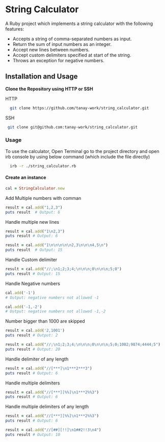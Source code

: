 # String Calculator

A Ruby project which implements a string calculator with the following features:

* Accepts a string of comma-separated numbers as input.
* Return the sum of input numbers as an integer.
* Accept new lines between numbers.
* Accept custom delimiters specified at start of the string.
* Throws an exception for negative numbers.

## Installation and Usage

  **Clone the Repository using HTTP or SSH**
  
  HTTP
  ```bash
    git clone https://github.com/tanay-work/string_calculator.git
  ```

  SSH
  ```bash
   git clone git@github.com:tanay-work/string_calculator.git
  ```

### Usage

To use the calculator, Open Terminal go to the project directory and open irb console by using below command (which include the file directly)
  ```bash
    irb -r ./string_calculator.rb
  ```

#### Create an instance
```ruby
cal = StringCalculator.new
```  

Add Multiple numbers with comman
```ruby
result = cal.add("1,2,3")
puts result  # Output: 6
```

Handle multiple new lines
```ruby
result = cal.add("1\n2,3")
puts result # Output: 6
```

```ruby
result = cal.add("1\n\n\n\n\n2,3\n\n\n4,5\n")
puts result  # Output: 15
```

Handle Custom delimiter
```ruby
result = cal.add("//;\n1;2;3;4;\n\n\n;0\n\n\n;5;0")
puts result # Output: 15
```

Handle Negative numbers
```ruby
cal.add('-1')
# Output: negative numbers not allowed -1
```

```ruby
cal.add('-1,-2')
# Output: negative numbers not allowed -1,-2
```

Number bigger than 1000 are skipped
```ruby
result = cal.add('2,1001')
puts result # Output: 2
```

```ruby
result = cal.add("//;\n1;2;3;4;\n\n\n;0\n\n\n;5;0;1002;9874;4444;5")
puts result # Output: 20
```

Handle delimiter of any length
```ruby
result = cal.add("//[***]\n1***2***3")
puts result # Output: 6
```

Handle multiple delimiters
```ruby
result = cal.add("//[***][%%]\n1***2%%3")
puts result # Output: 6
```

Handle multiple delimiters of any length
```ruby
result = cal.add("//[***][%%]\n1***2%%3")
puts result # Output: 6
```

```ruby
result = cal.add("//[##][!!]\n1##2!!3\n4")
puts result # Output: 10
```
